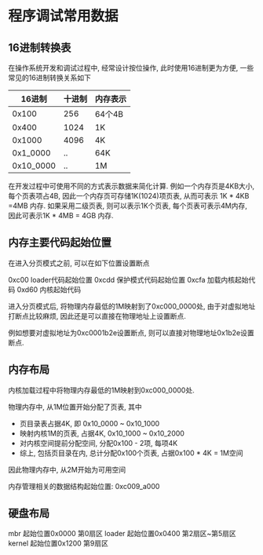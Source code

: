 程序调试常用数据
======================


16进制转换表
----------------

在操作系统开发和调试过程中, 经常设计按位操作, 此时使用16进制更为方便, 一些常见的16进制转换关系如下


16进制       | 十进制    | 内存表示
------------|-----------|--------------
0x100       | 256       | 64个4B
0x400       | 1024      | 1K
0x1000      | 4096      | 4K
0x1_0000    |  ..       | 64K
0x10_0000   |  ..       | 1M

在开发过程中可使用不同的方式表示数据来简化计算. 例如一个内存页是4KB大小, 每个页表项占4B, 因此一个内存页可存储1K(1024)项页表, 从而可表示 1K * 4KB =4MB 内存. 如果采用二级页表, 则可以表示1K个页表, 每个页表可表示4M内存, 因此可表示1K * 4MB = 4GB 内存.



内存主要代码起始位置
------------------------------

在进入分页模式之前, 可以在如下位置设置断点

0xc00  loader代码起始位置
0xcdd 保护模式代码起始位置
0xcfa 加载内核起始代码
0xd60 内核起始代码

进入分页模式后, 将物理内存最低的1M映射到了0xc000_0000处, 由于对虚拟地址打断点比较麻烦, 因此还是可以直接在物理地址上设置断点. 

例如想要对虚拟地址为0xc0001b2e设置断点, 则可以直接对物理地址0x1b2e设置断点.



内存布局
---------------

内核加载过程中将物理内存最低的1M映射到0xc000_0000处.

物理内存中, 从1M位置开始分配了页表, 其中
- 页目录表占据4K, 即 0x10_0000 ~ 0x10_1000 
- 映射内核1M的页表, 占据4K, 0x10_1000 ~ 0x10_2000
- 对内核空间提前分配空间, 分配0x100 - 2项, 每项4K
- 综上, 包括页目录在内, 总计分配0x100个页表, 占据0x100 * 4K = 1M空间

因此物理内存中, 从2M开始为可用空间

内存管理相关的数据结构起始位置: 0xc009_a000 


硬盘布局
-------------

mbr        起始位置0x0000  第0扇区
loader     起始位置0x0400  第2扇区~第5扇区
kernel     起始位置0x1200  第9扇区
